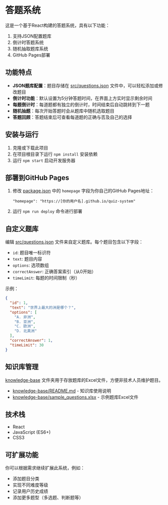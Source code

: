 # 答题系统

这是一个基于React构建的答题系统，具有以下功能：

1. 支持JSON配置题库
2. 倒计时答题系统
3. 随机抽取题库系统
4. GitHub Pages部署

## 功能特点

- **JSON题库配置**：题目存储在 [src/questions.json](src/questions.json) 文件中，可以轻松添加或修改题目
- **倒计时功能**：默认设置为5分钟答题时间，在界面上方实时显示剩余时间
- **每题倒计时**：每道题都有独立的倒计时，时间结束后自动跳转到下一题
- **随机抽题**：每次开始答题时会从题库中随机选取题目
- **答题回顾**：答题结束后可查看每道题的正确与否及自己的选择

## 安装与运行

1. 克隆或下载此项目
2. 在项目根目录下运行 `npm install` 安装依赖
3. 运行 `npm start` 启动开发服务器

## 部署到GitHub Pages

1. 修改 [package.json](package.json) 中的 `homepage` 字段为你自己的GitHub Pages地址：
   ```
   "homepage": "https://[你的用户名].github.io/quiz-system"
   ```

2. 运行 `npm run deploy` 命令进行部署

## 自定义题库

编辑 [src/questions.json](src/questions.json) 文件来自定义题库。每个题目包含以下字段：

- `id`: 题目唯一标识符
- `text`: 题目内容
- `options`: 选项数组
- `correctAnswer`: 正确答案索引（从0开始）
- `timeLimit`: 每题的时间限制（秒）

示例：
```json
{
  "id": 1,
  "text": "世界上最大的洲是哪个？",
  "options": [
    "A. 非洲",
    "B. 亚洲",
    "C. 欧洲",
    "D. 北美洲"
  ],
  "correctAnswer": 1,
  "timeLimit": 30
}
```

## 知识库管理

[knowledge-base](knowledge-base) 文件夹用于存放题库的Excel文件，方便非技术人员维护题目。

- [knowledge-base/README.md](knowledge-base/README.md) - 知识库使用说明
- [knowledge-base/sample_questions.xlsx](knowledge-base/sample_questions.xlsx) - 示例题库Excel文件

## 技术栈

- React
- JavaScript (ES6+)
- CSS3

## 可扩展功能

你可以根据需求继续扩展此系统，例如：
- 添加题目分类
- 实现不同难度等级
- 记录用户历史成绩
- 添加更多题型（多选题、判断题等）